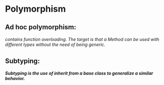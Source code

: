# Polymorphism
## Ad hoc polymorphism:
###### *contains function overloading. The target is that a Method can be used with different types without the need of being generic.*
## Subtyping:
##### Subtyping is the use of inherit from a base class to generalize a similar behavior.
